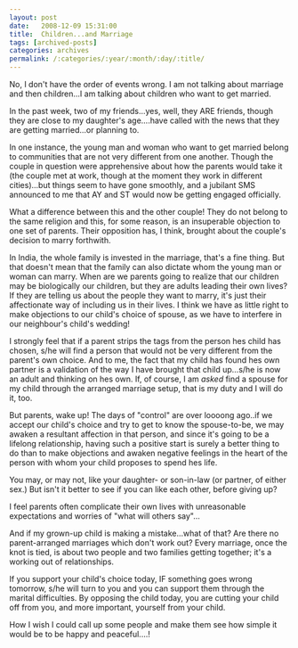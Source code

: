 ```yaml
---
layout: post
date:	2008-12-09 15:31:00
title:  Children...and Marriage
tags: [archived-posts]
categories: archives
permalink: /:categories/:year/:month/:day/:title/
---
```

No, I don't have the order of events wrong. I am not talking about marriage and then children...I am talking about children who want to get married. 

In the past week, two of my friends...yes, well, they ARE friends, though they are close to my daughter's age....have called with the news that they are getting married...or planning to.

In one instance, the young man and woman who want to get married belong to communities that are not very different from one another. Though the couple in question were apprehensive about how the parents would take it (the couple met at work, though at the moment they work in different cities)...but things seem to have gone smoothly, and a jubilant SMS announced to me that AY and ST would now be getting engaged officially.

What a difference between this and the other couple! They do not belong to the same religion and this, for some reason, is an insuperable objection to one set of parents. Their opposition has, I think, brought about the couple's decision to marry forthwith.

In India, the whole family is invested in the marriage, that's a fine thing. But that doesn't mean that the family can also dictate whom the young man or woman can marry. When are we parents going to realize that our children may be biologically our children, but they are adults leading their own lives? If they are telling us about the people they want to marry, it's just their affectionate way of including us in their lives.  I think we have as little right to make objections to our child's choice of spouse, as we have to interfere in our neighbour's child's wedding!

I strongly feel that if a parent strips the tags from the person hes child has chosen, s/he will find a person that would not be very different from the parent's own choice. And to me, the fact that my child has found hes own partner is a validation of the way I have brought that child up...s/he is now an adult and thinking on hes own. If, of course, I am *asked* find a spouse for my child through the arranged marriage setup, that is my duty and I will do it, too.

But parents, wake up! The days of "control" are over loooong ago..if we accept our child's choice and try to get to know the spouse-to-be, we may awaken a resultant affection in that person, and since it's going to be a lifelong relationship, having such a positive start is surely a better thing to do than to make objections and awaken negative feelings in the heart of the person with whom your child proposes to spend hes life. 

You may, or may not, like your daughter- or son-in-law (or partner, of either sex.) But isn't it better to see if you can like each other, before giving up?

I feel parents often complicate their own lives with unreasonable expectations and worries of "what will others say"...

And if my grown-up child is making a mistake...what of that? Are there no parent-arranged marriages which don't work out? Every marriage, once the knot is tied, is about two people and two families getting together; it's a working out of relationships. 

If you support your child's choice today, IF something goes wrong tomorrow, s/he will turn to you and you can support them through the marital difficulties. By opposing the child today, you are cutting your child off from you, and more important, yourself from your child.

How I wish I could call up some people and make them see how simple it would be to be happy and peaceful....!
